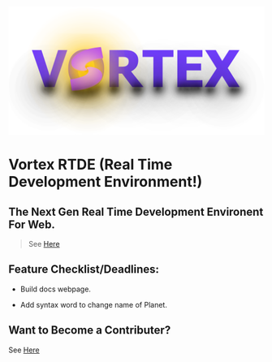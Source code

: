 
<img src="./package/public/vortex-bright-logo.png" style="background-color:#0000" alt="Vortex Logo">


# Vortex RTDE (Real Time Development Environment!)

## The Next Gen Real Time Development Environent For Web.

> See [Here](./package/PUBLICRELEASENOTICE.md)


## Feature Checklist/Deadlines:

- Build docs webpage.

- Add syntax word to change name of Planet.


## Want to Become a Contributer?
See [Here](./package/docs/Contributing.md)
